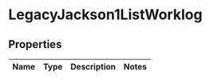# LegacyJackson1ListWorklog

## Properties
Name | Type | Description | Notes
------------ | ------------- | ------------- | -------------
